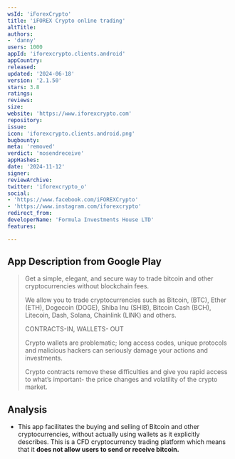 ```yaml
---
wsId: 'iForexCrypto'
title: 'iFOREX Crypto online trading'
altTitle: 
authors:
- 'danny'
users: 1000
appId: 'iforexcrypto.clients.android'
appCountry: 
released: 
updated: '2024-06-18'
version: '2.1.50'
stars: 3.8
ratings: 
reviews: 
size: 
website: 'https://www.iforexcrypto.com'
repository: 
issue: 
icon: 'iforexcrypto.clients.android.png'
bugbounty: 
meta: 'removed'
verdict: 'nosendreceive'
appHashes: 
date: '2024-11-12'
signer: 
reviewArchive: 
twitter: 'iforexcrypto_o'
social:
- 'https://www.facebook.com/iFOREXCrypto'
- 'https://www.instagram.com/iforexcrypto'
redirect_from: 
developerName: 'Formula Investments House LTD'
features: 

---
```


## App Description from Google Play

  > Get a simple, elegant, and secure way to trade bitcoin and other cryptocurrencies without blockchain fees.
  >
  > We allow you to trade cryptocurrencies such as Bitcoin, (BTC), Ether (ETH), Dogecoin (DOGE), Shiba Inu (SHIB), Bitcoin Cash (BCH), Litecoin, Dash, Solana, Chainlink (LINK) and others.
  > 
  > CONTRACTS-IN, WALLETS- OUT
  >
  > Crypto wallets are problematic; long access codes, unique protocols and malicious hackers can seriously damage your actions and investments.
  >
  > Crypto contracts remove these difficulties and give you rapid access to what’s important- the price changes and volatility of the crypto market.

## Analysis 

- This app facilitates the buying and selling of Bitcoin and other cryptocurrencies, without actually using wallets as it explicitly describes. This is a CFD cryptocurrency trading platform which means that it **does not allow users to send or receive bitcoin.**